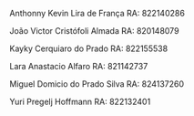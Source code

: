 Anthonny Kevin Lira de França RA: 822140286

João Victor Cristófoli Almada RA: 820148079

Kayky Cerquiaro do Prado RA: 822155538

Lara Anastacio Alfaro RA: 821142737

Miguel Domicio do Prado Silva RA: 824137260

Yuri Pregelj Hoffmann RA: 822132401